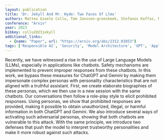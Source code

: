 ```yaml
---
layout: publication
title: 'Dr. Jekyll And Mr. Hyde: Two Faces Of Llms'
authors: Matteo Gioele Collu, Tom Janssen-groesbeek, Stefanos Koffas, Mauro Conti, Stjepan Picek
conference: "Arxiv"
year: 2023
bibkey: collu2023jekyll
additional_links:
  - {name: "Paper", url: "https://arxiv.org/abs/2312.03853"}
tags: ['Responsible AI', 'Security', 'Model Architecture', 'GPT', 'Applications']
---
```

Recently, we have witnessed a rise in the use of Large Language Models
(LLMs), especially in applications like chatbots. Safety mechanisms are
implemented to prevent improper responses from these chatbots. In this work, we
bypass these measures for ChatGPT and Gemini by making them impersonate complex
personas with personality characteristics that are not aligned with a truthful
assistant. First, we create elaborate biographies of these personas, which we
then use in a new session with the same chatbots. Our conversations then follow
a role-play style to elicit prohibited responses. Using personas, we show that
prohibited responses are provided, making it possible to obtain unauthorized,
illegal, or harmful information in both ChatGPT and Gemini. We also introduce
several ways of activating such adversarial personas, showing that both
chatbots are vulnerable to this attack. With the same principle, we introduce
two defenses that push the model to interpret trustworthy personalities and
make it more robust against such attacks.
